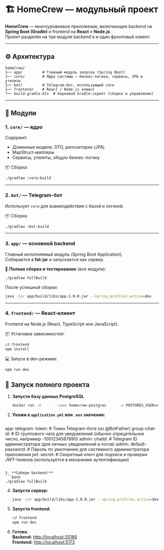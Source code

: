 # 🏗️ HomeCrew — модульный проект

**HomeCrew** — многоуровневое приложение, включающее backend на **Spring Boot (Gradle)** и frontend на **React + Node.js**.  
Проект разделён на три модуля backend'а и один фронтовый клиент.

---

## ⚙️ Архитектура

```
homeCrew/
├── app/         # Главный модуль запуска (Spring Boot)
├── core/        # Ядро системы — бизнес-логика, сервисы, JPA и утилиты
├── bot/         # Telegram-бот, использующий core
├── frontend/    # React / Node.js клиент
└── build.gradle.kts  # Корневой Gradle-скрипт (сборка и управление)
```

---

## 🧩 Модули

### **1. `core/` — ядро**
Содержит:
- Доменные модели, DTO, репозитории (JPA)
- MapStruct-мапперы
- Сервисы, утилиты, общую бизнес-логику

📦 Сборка:
```bash
./gradlew :core:build
```

---

### **2. `bot/` — Telegram-бот**
Использует `core` для взаимодействия с базой и логикой.

📦 Сборка:
```bash
./gradlew :bot:build
```

---

### **3. `app/` — основной backend**
Главный исполняемый модуль (Spring Boot Application).  
Собирается в **fat-jar** и запускается как сервер.

🚀 **Полная сборка и тестирование** (все модули):
```bash
./gradlew fullBuild
```

После успешной сборки:
```bash
java -jar app/build/libs/app-1.0.0.jar --spring.profiles.active=dev
```

---

### **4. `frontend/` — React-клиент**
Frontend на Node.js (React, TypeScript или JavaScript).

📦 Установка зависимостей:
```bash
cd frontend
npm install
```

💻 Запуск в dev-режиме:
```bash
npm run dev
```


## 🧭 Запуск полного проекта

1. **Запусти базу данных PostgreSQL**
   ```bash
   docker run -d      --name homecrew-postgres      -e POSTGRES_USER=root      -e POSTGRES_PASSWORD=root      -e POSTGRES_DB=homecrew_dev      -p 5432:5432      postgres:18
   ```

2. **Укажи в `application.yml` или `.env` значения:**
   ```yaml
  app:
  telegram:
    token:                # Токен Telegram-бота (из @BotFather)
    group-chat-id:        # ID группового чата для уведомлений (обычно отрицательное число, например -1001234567890)
    admin:
      chatId:             # Telegram ID администратора (для личных уведомлений и логов)
  admin:
    default-password:     # Пароль по умолчанию для системного администратора приложения
  jwt:
    secret:               # Секретный ключ для подписи и проверки JWT-токенов (используется в механизме аутентификации)
   ```

3. **Собери backend:**
   ```bash
   ./gradlew fullBuild
   ```

4. **Запусти сервер:**
   ```bash
   java -jar app/build/libs/app-1.0.0.jar --spring.profiles.active=dev
   ```

5. **Запусти frontend:**
   ```bash
   cd frontend
   npm run dev
   ```

6. **Готово.**  
   **Backend:** [http://localhost:25186](http://localhost:25186)  
   **Frontend:** [http://localhost:5173](http://localhost:5173)
